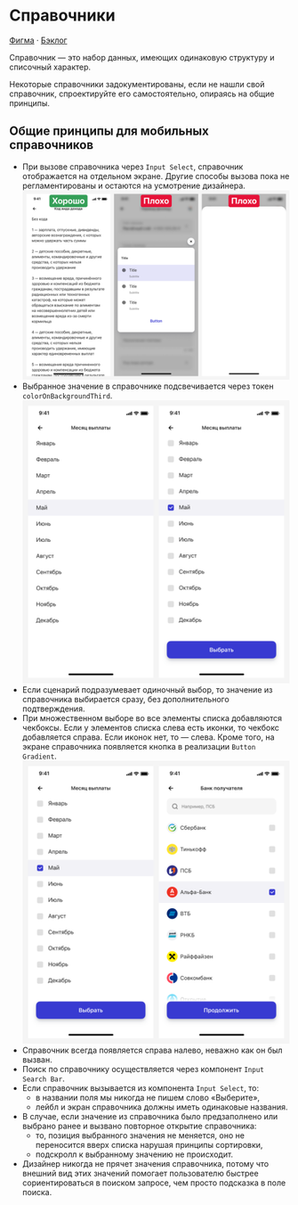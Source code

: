 # Справочники
[Фигма](https://www.figma.com/design/vcJnk1pjqywou7To3O52Rq/%D0%A1%D0%BF%D1%80%D0%B0%D0%B2%D0%BE%D1%87%D0%BD%D0%B8%D0%BA%D0%B8?node-id=0%3A1&t=rBxW1OOzYNj348qg-1) · [Бэклог](https://jira.psbnk.msk.ru/secure/RapidBoard.jspa?rapidView=3142&projectKey=DS&quickFilter=24073)

Справочник — это набор данных, имеющих одинаковую структуру и списочный характер.

Некоторые справочники задокументированы, если не нашли свой справочник, спроектируйте его самостоятельно, опираясь на общие принципы.

## Общие принципы для мобильных справочников
- При вызове справочника через `Input Select`, справочник отображается на отдельном экране. Другие способы вызова пока не регламентированы и остаются на усмотрение дизайнера.
  ![Поиск по телефону](./img/1.png)
- Выбранное значение в справочнике подсвечивается через токен `colorOnBackgroundThird`.
  ![Поиск по телефону](./img/3.png)
- Если сценарий подразумевает одиночный выбор, то значение из справочника выбирается сразу, без дополнительного подтверждения.
- При множественном выборе во все элементы списка добавляются чекбоксы. Если у элементов списка слева есть иконки, то чекбокс добавляется справа. Если иконок нет, то — слева. Кроме того, на экране справочника появляется кнопка в реализации `Button Gradient`.
  ![Поиск по телефону](./img/2.png)
- Справочник всегда появляется справа налево, неважно как он был вызван.
- Поиск по справочнику осуществляется через компонент `Input Search Bar`.
- Если справочник вызывается из компонента `Input Select`, то: 
  - в названии поля мы никогда не пишем слово «Выберите»,
  - лейбл и экран справочника должны иметь одинаковые названия.
- В случае, если значение из справочника было предзаполнено или выбрано ранее и вызвано повторное открытие справочника:
  - то, позиция выбранного значения не меняется, оно не переносится вверх списка нарушая принципы сортировки,
  - подскролл к выбранному значению не происходит.
- Дизайнер никогда не прячет значения справочника, потому что внешний вид этих значений помогает пользователю быстрее сориентироваться в поиском запросе, чем просто подсказка в поле поиска.

